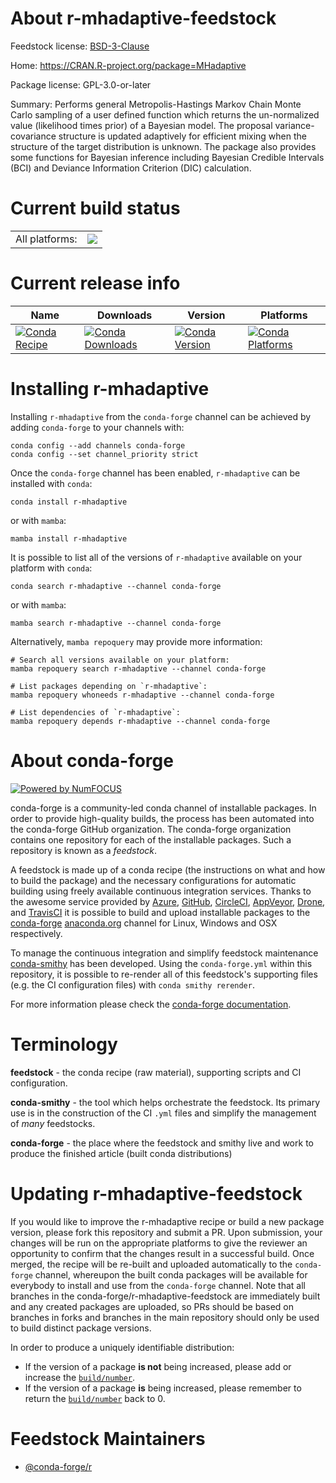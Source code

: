 About r-mhadaptive-feedstock
============================

Feedstock license: [BSD-3-Clause](https://github.com/conda-forge/r-mhadaptive-feedstock/blob/main/LICENSE.txt)

Home: https://CRAN.R-project.org/package=MHadaptive

Package license: GPL-3.0-or-later

Summary: Performs general Metropolis-Hastings Markov Chain Monte Carlo sampling of a user defined function which returns the un-normalized value (likelihood times prior) of a Bayesian model.  The proposal variance-covariance structure is updated adaptively for efficient mixing when the structure of the target distribution is unknown.  The package also provides some functions for Bayesian inference including Bayesian Credible Intervals (BCI) and Deviance Information Criterion (DIC) calculation.

Current build status
====================


<table><tr><td>All platforms:</td>
    <td>
      <a href="https://dev.azure.com/conda-forge/feedstock-builds/_build/latest?definitionId=1353&branchName=main">
        <img src="https://dev.azure.com/conda-forge/feedstock-builds/_apis/build/status/r-mhadaptive-feedstock?branchName=main">
      </a>
    </td>
  </tr>
</table>

Current release info
====================

| Name | Downloads | Version | Platforms |
| --- | --- | --- | --- |
| [![Conda Recipe](https://img.shields.io/badge/recipe-r--mhadaptive-green.svg)](https://anaconda.org/conda-forge/r-mhadaptive) | [![Conda Downloads](https://img.shields.io/conda/dn/conda-forge/r-mhadaptive.svg)](https://anaconda.org/conda-forge/r-mhadaptive) | [![Conda Version](https://img.shields.io/conda/vn/conda-forge/r-mhadaptive.svg)](https://anaconda.org/conda-forge/r-mhadaptive) | [![Conda Platforms](https://img.shields.io/conda/pn/conda-forge/r-mhadaptive.svg)](https://anaconda.org/conda-forge/r-mhadaptive) |

Installing r-mhadaptive
=======================

Installing `r-mhadaptive` from the `conda-forge` channel can be achieved by adding `conda-forge` to your channels with:

```
conda config --add channels conda-forge
conda config --set channel_priority strict
```

Once the `conda-forge` channel has been enabled, `r-mhadaptive` can be installed with `conda`:

```
conda install r-mhadaptive
```

or with `mamba`:

```
mamba install r-mhadaptive
```

It is possible to list all of the versions of `r-mhadaptive` available on your platform with `conda`:

```
conda search r-mhadaptive --channel conda-forge
```

or with `mamba`:

```
mamba search r-mhadaptive --channel conda-forge
```

Alternatively, `mamba repoquery` may provide more information:

```
# Search all versions available on your platform:
mamba repoquery search r-mhadaptive --channel conda-forge

# List packages depending on `r-mhadaptive`:
mamba repoquery whoneeds r-mhadaptive --channel conda-forge

# List dependencies of `r-mhadaptive`:
mamba repoquery depends r-mhadaptive --channel conda-forge
```


About conda-forge
=================

[![Powered by
NumFOCUS](https://img.shields.io/badge/powered%20by-NumFOCUS-orange.svg?style=flat&colorA=E1523D&colorB=007D8A)](https://numfocus.org)

conda-forge is a community-led conda channel of installable packages.
In order to provide high-quality builds, the process has been automated into the
conda-forge GitHub organization. The conda-forge organization contains one repository
for each of the installable packages. Such a repository is known as a *feedstock*.

A feedstock is made up of a conda recipe (the instructions on what and how to build
the package) and the necessary configurations for automatic building using freely
available continuous integration services. Thanks to the awesome service provided by
[Azure](https://azure.microsoft.com/en-us/services/devops/), [GitHub](https://github.com/),
[CircleCI](https://circleci.com/), [AppVeyor](https://www.appveyor.com/),
[Drone](https://cloud.drone.io/welcome), and [TravisCI](https://travis-ci.com/)
it is possible to build and upload installable packages to the
[conda-forge](https://anaconda.org/conda-forge) [anaconda.org](https://anaconda.org/)
channel for Linux, Windows and OSX respectively.

To manage the continuous integration and simplify feedstock maintenance
[conda-smithy](https://github.com/conda-forge/conda-smithy) has been developed.
Using the ``conda-forge.yml`` within this repository, it is possible to re-render all of
this feedstock's supporting files (e.g. the CI configuration files) with ``conda smithy rerender``.

For more information please check the [conda-forge documentation](https://conda-forge.org/docs/).

Terminology
===========

**feedstock** - the conda recipe (raw material), supporting scripts and CI configuration.

**conda-smithy** - the tool which helps orchestrate the feedstock.
                   Its primary use is in the construction of the CI ``.yml`` files
                   and simplify the management of *many* feedstocks.

**conda-forge** - the place where the feedstock and smithy live and work to
                  produce the finished article (built conda distributions)


Updating r-mhadaptive-feedstock
===============================

If you would like to improve the r-mhadaptive recipe or build a new
package version, please fork this repository and submit a PR. Upon submission,
your changes will be run on the appropriate platforms to give the reviewer an
opportunity to confirm that the changes result in a successful build. Once
merged, the recipe will be re-built and uploaded automatically to the
`conda-forge` channel, whereupon the built conda packages will be available for
everybody to install and use from the `conda-forge` channel.
Note that all branches in the conda-forge/r-mhadaptive-feedstock are
immediately built and any created packages are uploaded, so PRs should be based
on branches in forks and branches in the main repository should only be used to
build distinct package versions.

In order to produce a uniquely identifiable distribution:
 * If the version of a package **is not** being increased, please add or increase
   the [``build/number``](https://docs.conda.io/projects/conda-build/en/latest/resources/define-metadata.html#build-number-and-string).
 * If the version of a package **is** being increased, please remember to return
   the [``build/number``](https://docs.conda.io/projects/conda-build/en/latest/resources/define-metadata.html#build-number-and-string)
   back to 0.

Feedstock Maintainers
=====================

* [@conda-forge/r](https://github.com/conda-forge/r/)

